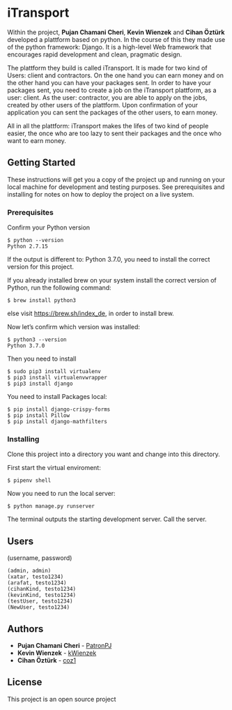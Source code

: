 # iTransport

Within the project, **Pujan Chamani Cheri**, **Kevin Wienzek** and **Cihan Öztürk** developed a plattform based on python. In the course of this they made use of the python framework: Django. It is a high-level Web framework that encourages rapid development and clean, pragmatic design.

The plattform they build is called iTransport. It is made for two kind of Users: client and contractors. On the one hand you can earn money and on the other hand you can have your packages sent. In order to have your packages sent, you need to create a job on the iTransport plattform, as a user: client. As the user: contractor, you are able to apply on the jobs, created by other users of the plattform. Upon confirmation of your application you can sent the packages of the other users, to earn money.

All in all the plattform: iTransport makes the lifes of two kind of people easier, the once who are too lazy to sent their packages and the once who want to earn money.

## Getting Started

These instructions will get you a copy of the project up and running on your local machine for development and testing purposes. See prerequisites and installing for notes on how to deploy the project on a live system.

### Prerequisites

Confirm your Python version
```
$ python --version
Python 2.7.15
```

If the output is different to: Python 3.7.0, you need to install the correct version for this project.

If you already installed brew on your system install the correct version of Python, run the following command:

```
$ brew install python3
```

else visit https://brew.sh/index_de, in order to install brew.

Now let’s confirm which version was installed:

```
$ python3 --version
Python 3.7.0
```
Then you need to install
```
$ sudo pip3 install virtualenv
$ pip3 install virtualenvwrapper
$ pip3 install django

```

You need to install Packages local:

```
$ pip install django-crispy-forms
$ pip install Pillow
$ pip install django-mathfilters
```

### Installing

Clone this project into a directory you want and change into this directory.

First start the virtual enviroment:

```
$ pipenv shell
```

Now you need to run the local server:

```
$ python manage.py runserver
```
The terminal outputs the starting development server. Call the server.

## Users

(username, password)

```
(admin, admin)
(xatar, testo1234)
(arafat, testo1234)
(cihanKind, testo1234)
(kevinKind, testo1234)
(testUser, testo1234)
(NewUser, testo1234)
```

## Authors

* **Pujan Chamani Cheri** - [PatronPJ](https://github.com/PatronPj)
* **Kevin Wienzek** - [kWienzek](https://github.com/kWienzek)
* **Cihan Öztürk** - [coz1](https://github.com/coz1)

## License

This project is an open source project
